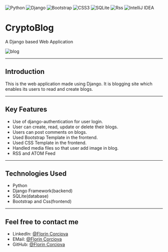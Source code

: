 ![Python](https://img.shields.io/badge/python-3670A0?style=for-the-badge&logo=python&logoColor=ffdd54)  ![Django](https://img.shields.io/badge/django-%23092E20.svg?style=for-the-badge&logo=django&logoColor=white)   ![Bootstrap](https://img.shields.io/badge/bootstrap-%23563D7C.svg?style=for-the-badge&logo=bootstrap&logoColor=white)   ![CSS3](https://img.shields.io/badge/css3-%231572B6.svg?style=for-the-badge&logo=css3&logoColor=white)   ![SQLite](https://img.shields.io/badge/sqlite-%2307405e.svg?style=for-the-badge&logo=sqlite&logoColor=white)   ![Rss](https://img.shields.io/badge/rss-F88900?style=for-the-badge&logo=rss&logoColor=white)   ![IntelliJ IDEA](https://img.shields.io/badge/IntelliJIDEA-000000.svg?style=for-the-badge&logo=intellij-idea&logoColor=white)
# CryptoBlog
A Django based Web Application

![blog](https://user-images.githubusercontent.com/74854275/193274955-e869329d-2017-4a66-8a00-f4c584768500.jpg)

  - - - -
## Introduction
This is the web application made using Django. It is blogging site which enables its users to read and create blogs.
  - - - -
  
  ## Key Features
  * Use of django-authentication for user login.
  * User can create, read, update or delete their blogs.
  * Users can post comments on blogs.
  * Used Bootstrap Template in the frontend.
  * Used CSS Template in the frontend.
  * Handled media files so that user  add image in blog.
  * RSS and ATOM Feed


  - - - -
  ## Technologies Used
  
  * Python
  * Django Framework(backend)
  * SQLite(database)
  * Bootstrap and Css(frontend)

  - - - -
  
  ## Feel free to contact me
  * LinkedIn: [@Florin Corciova](https://www.linkedin.com/in/florin-corciova-0b1513120/) 
  * EMail: [@Florin Corciova](mailto:corciova.f@gmail.com)
  * GitHub: [@Florin Corciova](https://github.com/Stilledood)

  
